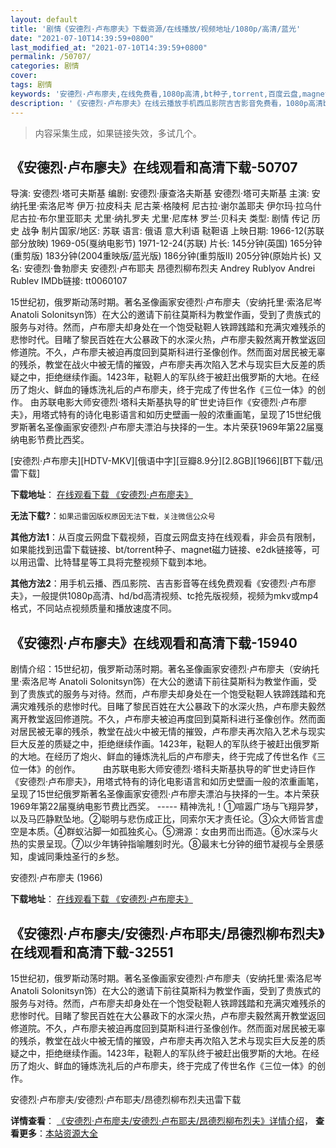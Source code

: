 ```yaml
---
layout: default
title: '剧情《安德烈·卢布廖夫》下载资源/在线播放/视频地址/1080p/高清/蓝光'
date: "2021-07-10T14:39:59+0800"
last_modified_at: "2021-07-10T14:39:59+0800"
permalink: /50707/
categories: 剧情
cover:
tags: 剧情
keywords: '安德烈·卢布廖夫,在线免费看,1080p高清,bt种子,torrent,百度云盘,magnet,磁力链,迅雷下载资源'
description: '《安德烈·卢布廖夫》在线云播放手机西瓜影院吉吉影音免费看，1080p高清bd/hd未删减完整版和tc抢先枪版，mkv/mp4格式，附带bt/torrent种子、magnet/磁力链、百度云盘、网盘资源迅雷下载链接'
---
```


>内容采集生成，如果链接失效，多试几个。


## 《安德烈·卢布廖夫》在线观看和高清下载-50707

导演: 安德烈·塔可夫斯基 编剧: 安德烈·康查洛夫斯基 安德烈·塔可夫斯基 主演: 安纳托里·索洛尼岑 伊万·拉皮科夫 尼古莱·格陵柯 尼古拉·谢尔盖耶夫 伊尔玛·拉乌什 尼古拉·布尔里亚耶夫 尤里·纳扎罗夫 尤里·尼库林 罗兰·贝科夫 类型: 剧情 传记 历史 战争 制片国家/地区: 苏联 语言: 俄语 意大利语 鞑靼语 上映日期: 1966-12(苏联部分放映) 1969-05(戛纳电影节) 1971-12-24(苏联) 片长: 145分钟(英国) 165分钟(重剪版) 183分钟(2004重映版/蓝光版) 186分钟(重剪版II) 205分钟(原始片长) 又名: 安德烈·鲁勃廖夫 安德烈·卢布耶夫 昂德烈柳布烈夫 Andrey Rublyov Andrei Rublev IMDb链接: tt0060107

15世纪初，俄罗斯动荡时期。著名圣像画家安德烈·卢布廖夫（安纳托里·索洛尼岑 Anatoli Solonitsyn饰）在大公的邀请下前往莫斯科为教堂作画，受到了贵族式的服务与对待。然而，卢布廖夫却身处在一个饱受鞑靼人铁蹄践踏和充满灾难残杀的悲惨时代。目睹了黎民百姓在大公暴政下的水深火热，卢布廖夫毅然离开教堂返回修道院。不久，卢布廖夫被迫再度回到莫斯科进行圣像创作。然而面对居民被无辜的残杀，教堂在战火中被无情的摧毁，卢布廖夫再次陷入艺术与现实巨大反差的质疑之中，拒绝继续作画。1423年，鞑靼人的军队终于被赶出俄罗斯的大地。在经历了炮火、鲜血的锤炼洗礼后的卢布廖夫，终于完成了传世名作《三位一体》的创作。 由苏联电影大师安德烈·塔科夫斯基执导的旷世史诗巨作《安德烈·卢布廖夫》，用塔式特有的诗化电影语言和如历史壁画一般的浓重画笔，呈现了15世纪俄罗斯著名圣像画家安德烈·卢布廖夫漂泊与抉择的一生。本片荣获1969年第22届戛纳电影节费比西奖。


[安德烈·卢布廖夫][HDTV-MKV][俄语中字][豆瓣8.9分][2.8GB][1966][BT下载/迅雷下载]

**下载地址**： [在线观看下载 《安德烈·卢布廖夫》](https://www.btdx8.com/torrent/andrei_rublev_1966.html) 


**无法下载?**：`如果迅雷因版权原因无法下载，关注微信公众号 `

**其他方法1**：从百度云网盘下载视频，百度云网盘支持在线观看，非会员有限制，如果能找到迅雷下载链接、bt/torrent种子、magnet磁力链接、e2dk链接等，可以用迅雷、比特彗星等工具将完整视频下载到本地。

**其他方法2**：用手机云播、西瓜影院、吉吉影音等在线免费观看《安德烈·卢布廖夫》，一般提供1080p高清、hd/bd高清视频、tc抢先版视频，视频为mkv或mp4格式，不同站点视频质量和播放速度不同。


## 《安德烈·卢布廖夫》在线观看和高清下载-15940

剧情介绍：15世纪初，俄罗斯动荡时期。著名圣像画家安德烈·卢布廖夫（安纳托里·索洛尼岑 Anatoli Solonitsyn饰）在大公的邀请下前往莫斯科为教堂作画，受到了贵族式的服务与对待。然而，卢布廖夫却身处在一个饱受鞑靼人铁蹄践踏和充满灾难残杀的悲惨时代。目睹了黎民百姓在大公暴政下的水深火热，卢布廖夫毅然离开教堂返回修道院。不久，卢布廖夫被迫再度回到莫斯科进行圣像创作。然而面对居民被无辜的残杀，教堂在战火中被无情的摧毁，卢布廖夫再次陷入艺术与现实巨大反差的质疑之中，拒绝继续作画。1423年，鞑靼人的军队终于被赶出俄罗斯的大地。在经历了炮火、鲜血的锤炼洗礼后的卢布廖夫，终于完成了传世名作《三位一体》的创作。  　　由苏联电影大师安德烈·塔科夫斯基执导的旷世史诗巨作《安德烈·卢布廖夫》，用塔式特有的诗化电影语言和如历史壁画一般的浓重画笔，呈现了15世纪俄罗斯著名圣像画家安德烈·卢布廖夫漂泊与抉择的一生。本片荣获1969年第22届戛纳电影节费比西奖。 ----- 精神洗礼！①喧嚣广场与飞翔异梦，以及马匹静默坠地。②聪明与悲伤成正比，同索尔天才责任论。③众大师皆言虚空是本质。④群蚁沾脚一如孤独炙心。⑤溯源：女由男而出而造。⑥水深与火热的实景呈现。⑦以少年铸钟指喻雕刻时光。⑧最末七分钟的细节凝视与全景感知，虔诚同秉烛圣行的乡愁。


安德烈·卢布廖夫 (1966)

**下载地址**： [在线观看下载 《安德烈·卢布廖夫》](https://www.btbtdy.me/btdy/dy4321.html) 


## 《安德烈·卢布廖夫/安德烈·卢布耶夫/昂德烈柳布烈夫》在线观看和高清下载-32551

15世纪初，俄罗斯动荡时期。著名圣像画家安德烈·卢布廖夫（安纳托里&middot;索洛尼岑 Anatoli Solonitsyn饰）在大公的邀请下前往莫斯科为教堂作画，受到了贵族式的服务与对待。然而，卢布廖夫却身处在一个饱受鞑靼人铁蹄践踏和充满灾难残杀的悲惨时代。目睹了黎民百姓在大公暴政下的水深火热，卢布廖夫毅然离开教堂返回修道院。不久，卢布廖夫被迫再度回到莫斯科进行圣像创作。然而面对居民被无辜的残杀，教堂在战火中被无情的摧毁，卢布廖夫再次陷入艺术与现实巨大反差的质疑之中，拒绝继续作画。1423年，鞑靼人的军队终于被赶出俄罗斯的大地。在经历了炮火、鲜血的锤炼洗礼后的卢布廖夫，终于完成了传世名作《三位一体》的创作。</p>


安德烈·卢布廖夫/安德烈·卢布耶夫/昂德烈柳布烈夫迅雷下载

**详情查看**： [《安德烈·卢布廖夫/安德烈·卢布耶夫/昂德烈柳布烈夫》详情介绍](/movie/32551/)， **查看更多**：[本站资源大全](/movie/t/all/)

